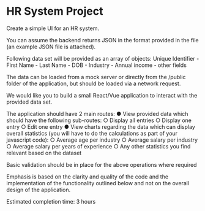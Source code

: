 # HR System Project

Create a simple UI for an HR system.

You can assume the backend returns JSON in the format provided in the file (an example JSON file is attached).

Following data set will be provided as an array of objects:
Unique Identifier - First Name - Last Name - DOB - Industry - Annual income - other fields

The data can be loaded from a mock server or directly from the /public folder of the application, but should be loaded via a network request.

We would like you to build a small React/Vue application to interact with the provided data set.

The application should have 2 main routes:
●	View provided data which should have the following sub-routes:
○	Display all entries
○	Display one entry
○	Edit one entry
●	View charts regarding the data which can display overall statistics (you will have to do the calculations as part of your javascript code):
○	Average age per industry
○	Average salary per industry
○	Average salary per years of experience
○	Any other statistics you find relevant based on the dataset

Basic validation should be in place for the above operations where required

Emphasis is based on the clarity and quality of the code and the implementation of the functionality outlined below and not on the overall design of the application.


Estimated completion time: 3 hours

